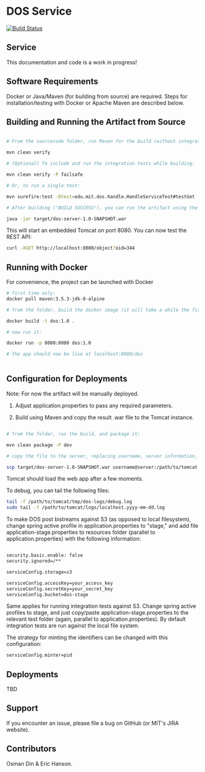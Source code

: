 # DOS Service

[![Build Status](https://travis-ci.org/MITLibraries/dos-core.svg?branch=master)](https://travis-ci.org/MITLibraries/dos-core)

Service
-----------------------

This documentation and code is a work in progress!

Software Requirements
----------------------

Docker or Java/Maven (for building from source) are required. 
Steps for installation/testing with Docker or Apache Maven are described below.


Building and Running the Artifact from Source
---------------------------------------------

```sh

# From the sourcecode folder, run Maven for the build (without integration tests):

mvn clean verify

# (Optional) To include and run the integration tests while building:

mvn clean verify -P failsafe

# Or, to run a single test:

mvn surefire:test -Dtest=edu.mit.dos.handle.HandleServiceTest#testGet

# After building ("BUILD SUCCESS"), you can run the artifact using the java launcher:

java -jar target/dos-server-1.0-SNAPSHOT.war

```

This will start an embedded Tomcat on port 8080. You can now test the REST API:

```sh
curl -XGET http://localhost:8080/object?oid=344

```

Running with Docker
-----------------------

For convenience, the project can be launched with Docker

```sh
# first time only:
docker pull maven:3.5.3-jdk-8-alpine

# from the folder, build the docker image (it will take a while the first time):

docker build -t dos:1.0 .

# now run it:

docker run -p 8080:8080 dos:1.0

# the app should now be live at localhost:8080/dos
 
```


Configuration for Deployments
-------------------------------
Note: For now the artifact will be manually deployed. 

1. Adjust application.properties to pass any required parameters. 

2. Build using Maven and copy the result .war file to the Tomcat instance.

```sh

# from the folder, run the build, and package it:

mvn clean package -P dev

# copy the file to the server, replacing username, server information, and the path to tomcat webapps folder

scp target/dos-server-1.0-SNAPSHOT.war username@server:/path/to/tomcat

```

Tomcat should load the web app after a few moments. 

To debug, you can tail the following files:

``` sh
tail -f /path/to/tomcat/tmp/dos-logs/debug.log
sudo tail -f /path/to/tomcat/logs/localhost.yyyy-mm-dd.log
```

To make DOS post bistreams against S3 (as opposed to local filesystem), 
change spring active profile in application.properties to "stage," and add 
file application-stage.properties to resources folder
(parallel to application.properties) with the following information:

``` sh

security.basic.enable: false
security.ignored=/**

serviceConfig.storage=s3

serviceConfig.accessKey=your_access_key
serviceConfig.secretKey=your_secret_key
serviceConfig.bucket=dos-stage
```

Same applies for running integration tests against S3. Change spring active profiles to
stage, and just copy/paste application-stage.properties
to the relevant test folder (again, parallel to application.properties). 
By default integration tests are run against the local file system.

The strategy for minting the identifiers can be changed with this configuration:

``` sh
serviceConfig.minter=pid
```

Deployments 
-----------------------

TBD


Support
-------------------

If you encounter an issue, please file a bug on GitHub (or MIT's JIRA website).

Contributors
-------------

Osman Din & Eric Hanson. 